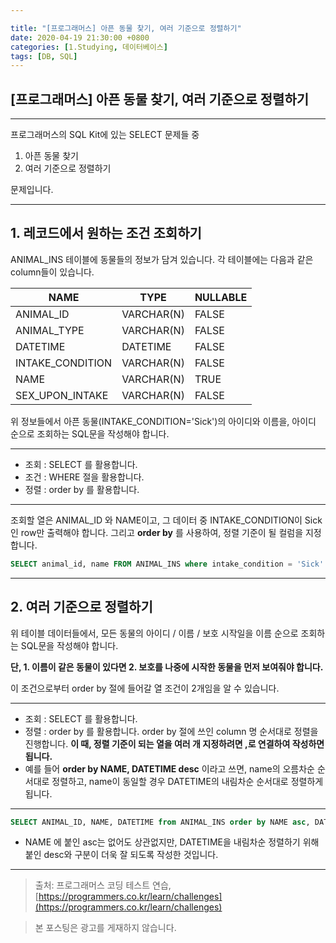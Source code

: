 ```yaml
---

title: "[프로그래머스] 아픈 동물 찾기, 여러 기준으로 정렬하기"
date: 2020-04-19 21:30:00 +0800
categories: [1.Studying, 데이터베이스]
tags: [DB, SQL]
---
```




## **[프로그래머스] 아픈 동물 찾기**, 여러 기준으로 정렬하기

------

프로그래머스의 SQL Kit에 있는 SELECT 문제들 중

1. 아픈 동물 찾기
2. 여러 기준으로 정렬하기

문제입니다.

------



## **1. 레코드에서 원하는 조건 조회하기**

ANIMAL_INS 테이블에 동물들의 정보가 담겨 있습니다. 각 테이블에는 다음과 같은 column들이 있습니다.

| NAME             | TYPE       | NULLABLE |
| ---------------- | ---------- | -------- |
| ANIMAL_ID        | VARCHAR(N) | FALSE    |
| ANIMAL_TYPE      | VARCHAR(N) | FALSE    |
| DATETIME         | DATETIME   | FALSE    |
| INTAKE_CONDITION | VARCHAR(N) | FALSE    |
| NAME             | VARCHAR(N) | TRUE     |
| SEX_UPON_INTAKE  | VARCHAR(N) | FALSE    |

위 정보들에서 아픈 동물(INTAKE_CONDITION='Sick')의 아이디와 이름을, 아이디 순으로 조회하는 SQL문을 작성해야 합니다.

------

* 조회 : SELECT 를 활용합니다.
* 조건 : WHERE 절을 활용합니다.
* 정렬 : order by 를 활용합니다.

------

조회할 열은 ANIMAL_ID 와 NAME이고, 그 데이터 중 INTAKE_CONDITION이 Sick 인 row만 출력해야 합니다. 그리고 **order by** 를 사용하여, 정렬 기준이 될 컬럼을 지정합니다.



```sql
SELECT animal_id, name FROM ANIMAL_INS where intake_condition = 'Sick' order by animal_id
```



------

## **2. 여러 기준으로 정렬하기**

위 테이블 데이터들에서, 모든 동물의 아이디 / 이름 / 보호 시작일을 이름 순으로 조회하는 SQL문을 작성해야 합니다.

**단, 1. 이름이 같은 동물이 있다면 2. 보호를 나중에 시작한 동물을 먼저 보여줘야 합니다.**

이 조건으로부터 order by 절에 들어갈 열 조건이 2개임을 알 수 있습니다.

------

* 조회 : SELECT 를 활용합니다.
* 정렬 : order by 를 활용합니다. order by 절에 쓰인 column 명 순서대로 정렬을 진행합니다. **이 때, 정렬 기준이 되는 열을 여러 개 지정하려면 ,로 연결하여 작성하면 됩니다.**
* 예를 들어 **order by NAME, DATETIME desc** 이라고 쓰면, name의 오름차순 순서대로 정렬하고, name이 동일할 경우 DATETIME의 내림차순 순서대로 정렬하게 됩니다.

------



```sql
SELECT ANIMAL_ID, NAME, DATETIME from ANIMAL_INS order by NAME asc, DATETIME desc
```

* NAME 에 붙인 asc는 없어도 상관없지만, DATETIME을 내림차순 정렬하기 위해 붙인 desc와 구분이 더욱 잘 되도록 작성한 것입니다.

---


> 출처: 프로그래머스 코딩 테스트 연습, [https://programmers.co.kr/learn/challenges](https://programmers.co.kr/learn/challenges)

> 본 포스팅은 광고를 게재하지 않습니다.